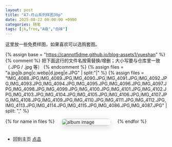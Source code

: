 ```yaml
---
layout: post
title: "A7-月山系列样图30p"
date: 2025-08-22 00:00:00 +0900
categories: 随笔
tags: [jk,free,"A级","白袜"]
---
```


这里放一些免费样图，如果喜欢可以选购套图。

<!-- 响应式图片展示（大屏幕三张，手机一张） -->
<style>
  .gallery-responsive {
    display: grid;
    grid-template-columns: repeat(3, 1fr);
    gap: 20px;
    margin: 1rem 0 2rem;
  }
  .gallery-responsive a { 
    display:block; 
    border-radius:12px; 
    overflow:hidden; 
    box-shadow:0 6px 18px rgba(0,0,0,.15); 
  }
  .gallery-responsive img { 
    width:100%; 
    height:auto; 
    object-fit:cover;
    display:block; 
  }
  @media (max-width: 768px) {
    .gallery-responsive {
      grid-template-columns: 1fr;
    }
  }
</style>

<!-- 相册：引用外部仓库 blog-assets1/yueshan -->
<style>
  .gallery-responsive {
    display:grid; grid-template-columns:repeat(3,1fr);
    gap:20px; margin:1rem 0 2rem;
  }
  .gallery-responsive a{display:block;border-radius:12px;overflow:hidden;box-shadow:0 6px 18px rgba(0,0,0,.15)}
  .gallery-responsive img{width:100%;height:auto;object-fit:cover;display:block}
  @media (max-width:768px){.gallery-responsive{grid-template-columns:1fr}}
</style>

{% assign base = "https://cannot5dme.github.io/blog-assets1/yueshan" %}
{% comment %}
  把下面这行的文件名按需替换/增删；大小写要与仓库里一致（.JPG / .jpg 等）
{% endcomment %}
{% assign files = "a.jpg|b.png|c.webp|d.jpeg|e.JPG" | split:"|" %}
{% assign files = "IMG_4088.JPG,IMG_4089.JPG,IMG_4090.JPG,IMG_4091.JPG,IMG_4092.JPG,IMG_4093.JPG,IMG_4094.JPG,IMG_4095.JPG,IMG_4096.JPG,IMG_4097.JPG,IMG_4098.JPG,IMG_4099.JPG,IMG_4100.JPG,IMG_4101.JPG,IMG_4102.JPG,IMG_4103.JPG,IMG_4104.JPG,IMG_4105.JPG,IMG_4106.JPG,IMG_4107.JPG,IMG_4108.JPG,IMG_4109.JPG,IMG_4110.JPG,IMG_4111.JPG,IMG_4112.JPG,IMG_4113.JPG,IMG_4114.JPG,IMG_4115.JPG,IMG_4086.JPG,IMG_4087.JPG" 
   | split: "," %}


<div class="gallery-responsive">
  {% for name in files %}
    <a href="{{ base }}/{{ name }}" target="_blank" rel="noopener">
      <img src="{{ base }}/{{ name }}" alt="album image" loading="lazy">
    </a>
  {% endfor %}
</div>

- 回到主页 [点击](https://cannot5dme.github.io)
